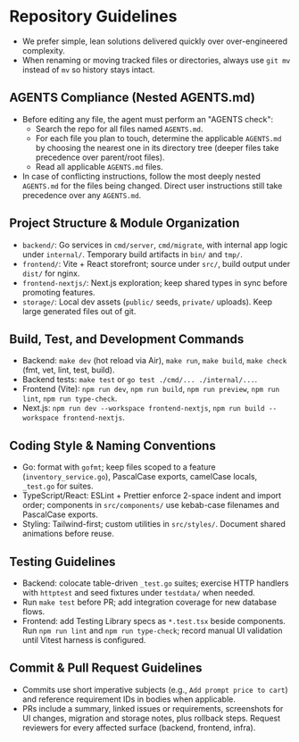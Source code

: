 # Repository Guidelines

- We prefer simple, lean solutions delivered quickly over over-engineered complexity.
- When renaming or moving tracked files or directories, always use `git mv` instead of `mv` so history stays intact.

## AGENTS Compliance (Nested AGENTS.md)
- Before editing any file, the agent must perform an "AGENTS check":
    - Search the repo for all files named `AGENTS.md`.
    - For each file you plan to touch, determine the applicable `AGENTS.md` by choosing the nearest one in its directory tree (deeper files take precedence over parent/root files).
    - Read all applicable `AGENTS.md` files.
- In case of conflicting instructions, follow the most deeply nested `AGENTS.md` for the files being changed. Direct user instructions still take precedence over any `AGENTS.md`.

## Project Structure & Module Organization
- `backend/`: Go services in `cmd/server`, `cmd/migrate`, with internal app logic under `internal/`. Temporary build artifacts in `bin/` and `tmp/`.
- `frontend/`: Vite + React storefront; source under `src/`, build output under `dist/` for nginx.
- `frontend-nextjs/`: Next.js exploration; keep shared types in sync before promoting features.
- `storage/`: Local dev assets (`public/` seeds, `private/` uploads). Keep large generated files out of git.

## Build, Test, and Development Commands
- Backend: `make dev` (hot reload via Air), `make run`, `make build`, `make check` (fmt, vet, lint, test, build).
- Backend tests: `make test` or `go test ./cmd/... ./internal/...`.
- Frontend (Vite): `npm run dev`, `npm run build`, `npm run preview`, `npm run lint`, `npm run type-check`.
- Next.js: `npm run dev --workspace frontend-nextjs`, `npm run build --workspace frontend-nextjs`.

## Coding Style & Naming Conventions
- Go: format with `gofmt`; keep files scoped to a feature (`inventory_service.go`), PascalCase exports, camelCase locals, `_test.go` for suites.
- TypeScript/React: ESLint + Prettier enforce 2-space indent and import order; components in `src/components/` use kebab-case filenames and PascalCase exports.
- Styling: Tailwind-first; custom utilities in `src/styles/`. Document shared animations before reuse.

## Testing Guidelines
- Backend: colocate table-driven `_test.go` suites; exercise HTTP handlers with `httptest` and seed fixtures under `testdata/` when needed.
- Run `make test` before PR; add integration coverage for new database flows.
- Frontend: add Testing Library specs as `*.test.tsx` beside components. Run `npm run lint` and `npm run type-check`; record manual UI validation until Vitest harness is configured.

## Commit & Pull Request Guidelines
- Commits use short imperative subjects (e.g., `Add prompt price to cart`) and reference requirement IDs in bodies when applicable.
- PRs include a summary, linked issues or requirements, screenshots for UI changes, migration and storage notes, plus rollback steps. Request reviewers for every affected surface (backend, frontend, infra).
